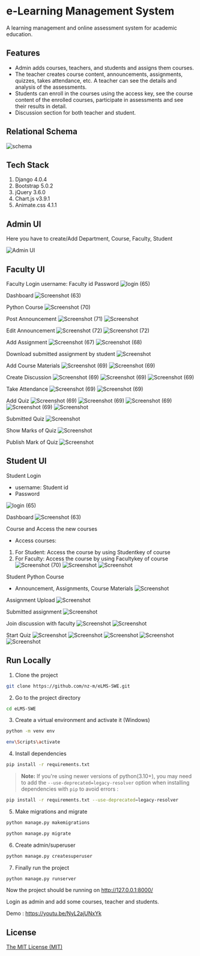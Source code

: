 # e-Learning Management System

A learning management and online assessment system for academic education.

## Features

- Admin adds courses, teachers, and students and assigns them courses.
- The teacher creates course content, announcements, assignments, quizzes, takes attendance, etc. A teacher can see the details and analysis of the assessments.
- Students can enroll in the courses using the access key, see the course content of the enrolled courses, participate in assessments and see their results in detail.
- Discussion section for both teacher and student.

## Relational Schema

![schema](https://user-images.githubusercontent.com/87283264/187967219-55bea00e-3151-488a-a4be-d2a95b9d8a5c.png)

## Tech Stack

1. Django 4.0.4
2. Bootstrap 5.0.2
3. jQuery 3.6.0
4. Chart.js v3.9.1
5. Animate.css 4.1.1

## Admin UI
Here you have to create/Add Department, Course, Faculty, Student

![Admin UI](https://github.com/KiranKumarMalik/E-Learning-Management-System-using-Django/blob/432a48963d7121f42ebafaae53c9f4fc2690ea4e/ss/Screenshot%202025-04-14%20203715.png)

## Faculty UI
Faculty Login
username: Faculty id
Password
![login (65)](https://github.com/KiranKumarMalik/E-Learning-Management-System-using-Django/blob/4b595aabc3e14875fc9521c993a77df0f89fe5c4/ss/Screenshot%202025-04-14%20205123.png)

Dashboard
![Screenshot (63)](https://github.com/KiranKumarMalik/E-Learning-Management-System-using-Django/blob/4b595aabc3e14875fc9521c993a77df0f89fe5c4/ss/Screenshot%202025-04-14%20194037.png)

Python Course
![Screenshot (70)](https://github.com/KiranKumarMalik/E-Learning-Management-System-using-Django/blob/4b595aabc3e14875fc9521c993a77df0f89fe5c4/ss/Screenshot%202025-04-14%20194758.png)

Post Announcement
![Screenshot (71)](https://github.com/KiranKumarMalik/E-Learning-Management-System-using-Django/blob/33135561cd6a7d976094a8d57d13a828dc5056cf/ss/Screenshot%202025-04-14%20194940.png)
![Screenshot](https://github.com/KiranKumarMalik/E-Learning-Management-System-using-Django/blob/4b595aabc3e14875fc9521c993a77df0f89fe5c4/ss/Screenshot%202025-04-14%20195007.png)

Edit Announcement
![Screenshot (72)](https://github.com/KiranKumarMalik/E-Learning-Management-System-using-Django/blob/4b595aabc3e14875fc9521c993a77df0f89fe5c4/ss/Screenshot%202025-04-14%20195222.png)
![Screenshot (72)](https://github.com/KiranKumarMalik/E-Learning-Management-System-using-Django/blob/4b595aabc3e14875fc9521c993a77df0f89fe5c4/ss/Screenshot%202025-04-14%20195242.png)

Add Assignment
![Screenshot (67)](https://github.com/KiranKumarMalik/E-Learning-Management-System-using-Django/blob/4b595aabc3e14875fc9521c993a77df0f89fe5c4/ss/Screenshot%202025-04-14%20200132.png)
![Screenshot (68)](https://github.com/KiranKumarMalik/E-Learning-Management-System-using-Django/blob/4b595aabc3e14875fc9521c993a77df0f89fe5c4/ss/Screenshot%202025-04-14%20200207.png)

Download submitted assignment by student
![Screenshot](https://github.com/KiranKumarMalik/E-Learning-Management-System-using-Django/blob/ab17ab822e6f7988a61ce1b23531690c9f538dd7/ss/Screenshot%202025-04-14%20203129.png)

Add Course Materials
![Screenshot (69)](https://github.com/KiranKumarMalik/E-Learning-Management-System-using-Django/blob/4b595aabc3e14875fc9521c993a77df0f89fe5c4/ss/Screenshot%202025-04-14%20200524.png)
![Screenshot (69)](https://github.com/KiranKumarMalik/E-Learning-Management-System-using-Django/blob/758a1af860973d866df4167c9a767f476c678251/ss/Screenshot%202025-04-14%20200558.png)

Create Discussion
![Screenshot (69)](https://github.com/KiranKumarMalik/E-Learning-Management-System-using-Django/blob/758a1af860973d866df4167c9a767f476c678251/ss/Screenshot%202025-04-14%20200829.png)
![Screenshot (69)](https://github.com/KiranKumarMalik/E-Learning-Management-System-using-Django/blob/758a1af860973d866df4167c9a767f476c678251/ss/Screenshot%202025-04-14%20200858.png)
![Screenshot (69)](https://github.com/KiranKumarMalik/E-Learning-Management-System-using-Django/blob/758a1af860973d866df4167c9a767f476c678251/ss/Screenshot%202025-04-14%20200922.png)

Take Attendance
![Screenshot (69)](https://github.com/KiranKumarMalik/E-Learning-Management-System-using-Django/blob/758a1af860973d866df4167c9a767f476c678251/ss/Screenshot%202025-04-14%20200946.png)
![Screenshot (69)](https://github.com/KiranKumarMalik/E-Learning-Management-System-using-Django/blob/758a1af860973d866df4167c9a767f476c678251/ss/Screenshot%202025-04-14%20201109.png)

Add Quiz
![Screenshot (69)](https://github.com/KiranKumarMalik/E-Learning-Management-System-using-Django/blob/758a1af860973d866df4167c9a767f476c678251/ss/Screenshot%202025-04-14%20201247.png)
![Screenshot (69)](https://github.com/KiranKumarMalik/E-Learning-Management-System-using-Django/blob/758a1af860973d866df4167c9a767f476c678251/ss/Screenshot%202025-04-14%20201259.png)
![Screenshot (69)](https://github.com/KiranKumarMalik/E-Learning-Management-System-using-Django/blob/758a1af860973d866df4167c9a767f476c678251/ss/Screenshot%202025-04-14%20201614.png)
![Screenshot (69)](https://github.com/KiranKumarMalik/E-Learning-Management-System-using-Django/blob/5a2e61f329fc97af20d989b89296d9b10266310d/ss/Screenshot%202025-04-14%20211539.png)
![Screenshot](https://github.com/KiranKumarMalik/E-Learning-Management-System-using-Django/blob/5a2e61f329fc97af20d989b89296d9b10266310d/ss/Screenshot%202025-04-14%20201846.png)

Submitted Quiz
![Screenshot](https://github.com/KiranKumarMalik/E-Learning-Management-System-using-Django/blob/ab17ab822e6f7988a61ce1b23531690c9f538dd7/ss/Screenshot%202025-04-14%20203115.png)

Show Marks of Quiz
![Screenshot](https://github.com/KiranKumarMalik/E-Learning-Management-System-using-Django/blob/ab17ab822e6f7988a61ce1b23531690c9f538dd7/ss/Screenshot%202025-04-14%20203332.png)

Publish Mark of Quiz
![Screenshot](https://github.com/KiranKumarMalik/E-Learning-Management-System-using-Django/blob/ab17ab822e6f7988a61ce1b23531690c9f538dd7/ss/Screenshot%202025-04-14%20203423.png)

## Student UI
Student Login
- username: Student id
- Password

![login (65)](https://github.com/KiranKumarMalik/E-Learning-Management-System-using-Django/blob/f8d0f925083e2869ad5da2c431efa26def0071d7/ss/Screenshot%202025-04-14%20202030.png)

Dashboard
![Screenshot (63)](https://github.com/KiranKumarMalik/E-Learning-Management-System-using-Django/blob/a19282b1acc4bc3ad7679003f9e0f63f15acfb2a/ss/Screenshot%202025-04-14%20202046.png)

Course and Access the new courses
- Access courses:
1. For Student: Access the course by using Studentkey of course
2. For Faculty: Access the course by using Facultykey of course
![Screenshot (70)](https://github.com/KiranKumarMalik/E-Learning-Management-System-using-Django/blob/a19282b1acc4bc3ad7679003f9e0f63f15acfb2a/ss/Screenshot%202025-04-14%20214725.png)
![Screenshot](https://github.com/KiranKumarMalik/E-Learning-Management-System-using-Django/blob/a19282b1acc4bc3ad7679003f9e0f63f15acfb2a/ss/Screenshot%202025-04-14%20215115.png)
![Screenshot](https://github.com/KiranKumarMalik/E-Learning-Management-System-using-Django/blob/a19282b1acc4bc3ad7679003f9e0f63f15acfb2a/ss/Screenshot%202025-04-14%20215131.png)

Student Python Course
- Announcement, Assignments, Course Materials
![Screenshot](https://github.com/KiranKumarMalik/E-Learning-Management-System-using-Django/blob/1e954f9d26f10628874d9ce9470214ff352b293e/ss/Screenshot%202025-04-14%20202126.png)

Assignment Upload
![Screenshot](https://github.com/KiranKumarMalik/E-Learning-Management-System-using-Django/blob/1e954f9d26f10628874d9ce9470214ff352b293e/ss/Screenshot%202025-04-14%20202602.png)

Submitted assignment
![Screenshot](https://github.com/KiranKumarMalik/E-Learning-Management-System-using-Django/blob/1e954f9d26f10628874d9ce9470214ff352b293e/ss/Screenshot%202025-04-14%20202617.png)

Join discussion with faculty
![Screenshot](https://github.com/KiranKumarMalik/E-Learning-Management-System-using-Django/blob/1e954f9d26f10628874d9ce9470214ff352b293e/ss/Screenshot%202025-04-14%20202718.png)
![Screenshot](https://github.com/KiranKumarMalik/E-Learning-Management-System-using-Django/blob/1e954f9d26f10628874d9ce9470214ff352b293e/ss/Screenshot%202025-04-14%20202818.png)

Start Quiz
![Screenshot](https://github.com/KiranKumarMalik/E-Learning-Management-System-using-Django/blob/d9112baeab0e9a76eb2d400f5197c9aeb78a163b/ss/Screenshot%202025-04-14%20202843.png)
![Screenshot](https://github.com/KiranKumarMalik/E-Learning-Management-System-using-Django/blob/d9112baeab0e9a76eb2d400f5197c9aeb78a163b/ss/Screenshot%202025-04-14%20202903.png)
![Screenshot](https://github.com/KiranKumarMalik/E-Learning-Management-System-using-Django/blob/d9112baeab0e9a76eb2d400f5197c9aeb78a163b/ss/Screenshot%202025-04-14%20202927.png)
![Screenshot](https://github.com/KiranKumarMalik/E-Learning-Management-System-using-Django/blob/d9112baeab0e9a76eb2d400f5197c9aeb78a163b/ss/Screenshot%202025-04-14%20202949.png)
![Screenshot](https://github.com/KiranKumarMalik/E-Learning-Management-System-using-Django/blob/ab17ab822e6f7988a61ce1b23531690c9f538dd7/ss/Screenshot%202025-04-14%20203004.png)

## Run Locally

1. Clone the project

```bash
git clone https://github.com/nz-m/eLMS-SWE.git
```

2. Go to the project directory

```bash
cd eLMS-SWE
```

3. Create a virtual environment and activate it (Windows)

```bash
python -m venv env
```

```bash
env\Scripts\activate
```

4. Install dependencies

```bash
pip install -r requirements.txt
```

> **Note:** If you're using newer versions of python(3.10+), you may need to add the `--use-deprecated=legacy-resolver` option when installing dependencies with `pip` to avoid errors :

```bash
pip install -r requirements.txt --use-deprecated=legacy-resolver
```

5. Make migrations and migrate

```bash
python manage.py makemigrations
```

```bash
python manage.py migrate
```

6. Create admin/superuser

```bash
python manage.py createsuperuser
```

7. Finally run the project

```bash
python manage.py runserver
```

Now the project should be running on http://127.0.0.1:8000/

Login as admin and add some courses, teacher and students.

Demo : https://youtu.be/NyL2ajUNxYk

## License

[The MIT License (MIT)](https://github.com/nz-m/eLMS-SWE/blob/main/LICENCE)

